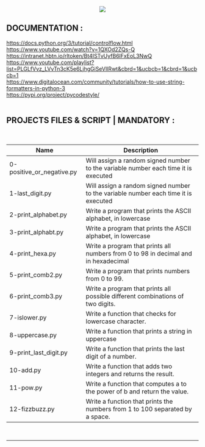 <p align="center">
        <img src="https://capsule-render.vercel.app/api?type=waving&color=auto&height=250&section=header&text=PYTHON%20if%20else%20loops%20functions&fontSize=60&animation=fadeIn&fontAlignY=38&desc=SECOND%20Semester%20|%2006/25%20PROJET%20Python&descAlignY=51&descAlign=62">
</p>

## DOCUMENTATION :  

https://docs.python.org/3/tutorial/controlflow.html  
https://www.youtube.com/watch?v=1QXOd2ZQs-Q  
https://intranet.hbtn.io/rltoken/Bt4ISTvUyfB6lFxEoL3NwQ  
https://www.youtube.com/playlist?list=PLGLfVvz_LVvTn3cK5e6LjhgGiSeVlIRwt&cbrd=1&ucbcb=1&cbrd=1&ucbcb=1  
https://www.digitalocean.com/community/tutorials/how-to-use-string-formatters-in-python-3  
https://pypi.org/project/pycodestyle/  
<br/>
 
 
## PROJECTS FILES & SCRIPT | MANDATORY :
<br/>

| Name             | Description       | 
| ---------------- |--------------------|
| 0-positive_or_negative.py |Will assign a random signed number to the variable number each time it is executed
| 1-last_digit.py  | Will assign a random signed number to the variable number each time it is executed
| 2-print_alphabet.py | Write a program that prints the ASCII alphabet, in lowercase
| 3-print_alphabt.py | Write a program that prints the ASCII alphabet, in lowercase
| 4-print_hexa.py| Write a program that prints all numbers from 0 to 98 in decimal and in hexadecimal
| 5-print_comb2.py | Write a program that prints numbers from 0 to 99.
| 6-print_comb3.py  | Write a program that prints all possible different combinations of two digits.
| 7-islower.py  | Write a function that checks for lowercase character.
| 8-uppercase.py  | Write a function that prints a string in uppercase
| 9-print_last_digit.py | Write a function that prints the last digit of a number.
| 10-add.py  | Write a function that adds two integers and returns the result.
| 11-pow.py | Write a function that computes a to the power of b and return the value.
| 12-fizzbuzz.py | Write a function that prints the numbers from 1 to 100 separated by a space.

<br/><hr>